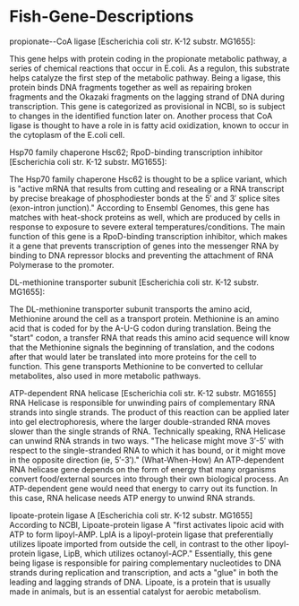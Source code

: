 # Fish-Gene-Descriptions

propionate--CoA ligase [Escherichia coli str. K-12 substr. MG1655]:

This gene helps with protein coding in the propionate metabolic pathway, a series of chemical reactions that occur in E.coli. As a regulon, this substrate helps catalyze the first step of the metabolic pathway. Being a ligase, this protein binds DNA fragments together as well as repairing broken fragments and the Okazaki fragments on the lagging strand of DNA during transcription. This gene is categorized as provisional in NCBI, so is subject to changes in the identified function later on. Another process that CoA ligase is thought to have a role in is fatty acid oxidization, known to occur in the cytoplasm of the E.coli cell. 

Hsp70 family chaperone Hsc62; RpoD-binding transcription inhibitor [Escherichia coli str. K-12 substr. MG1655]:

The Hsp70 family chaperone Hsc62 is thought to be a splice variant, which is "active mRNA that results from cutting and resealing or a RNA transcript by precise breakage of phosphodiester bonds at the 5′ and 3′ splice sites (exon-intron junction)." According to Ensembl Genomes, this gene has matches with heat-shock proteins as well, which are produced by cells in response to exposure to severe exteral temperatures/conditions. The main function of this gene is a RpoD-binding transcription inhibitor, which makes it a gene that prevents transcription of genes into the messenger RNA by binding to DNA repressor blocks and preventing the attachment of RNA Polymerase to the promoter.

DL-methionine transporter subunit [Escherichia coli str. K-12 substr. MG1655]:

The DL-methionine transporter subunit transports the amino acid, Methionine around the cell as a transport protein. Methionine is an amino acid that is coded for by the A-U-G codon during translation. Being the "start" codon, a transfer RNA that reads this amino acid sequence will know that the Methionine signals the beginning of translation, and the codons after that would later be translated into more proteins for the cell to function. This gene transports Methionine to be converted to cellular metabolites, also used in more metabolic pathways. 

ATP-dependent RNA helicase [Escherichia coli str. K-12 substr. MG1655]
RNA Helicase is responsible for unwinding pairs of complementary RNA strands into single strands. The product of this reaction can be applied later into gel electrophoresis, where the larger double-stranded RNA moves slower than the single strands of RNA. Technically speaking, RNA Helicase can unwind RNA strands in two ways. "The helicase might move 3′-5′ with respect to the single-stranded RNA to which it has bound, or it might move in the opposite direction (ie, 5′-3′)." (What-When-How) An ATP-dependent RNA helicase gene depends on the form of energy that many organisms convert food/external sources into through their own biological process. An ATP-dependent gene would need that energy to carry out its function. In this case, RNA helicase needs ATP energy to unwind RNA strands. 
 
lipoate-protein ligase A [Escherichia coli str. K-12 substr. MG1655]
According to NCBI, Lipoate-protein ligase A "first activates lipoic acid with ATP to form lipoyl-AMP. LplA is a lipoyl-protein ligase that preferentially utilizes lipoate imported from outside the cell, in contrast to the other lipoyl-protein ligase, LipB, which utilizes octanoyl-ACP." Essentially, this gene being ligase is responsible for pairing complementary nucleotides to DNA strands during replication and transcription, and acts a "glue" in both the leading and lagging strands of DNA. Lipoate, is a protein that is usually made in animals, but is an essential catalyst for aerobic metabolism. 
